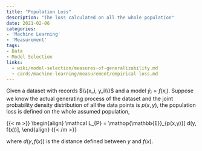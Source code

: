```yaml
---
title: "Population Loss"
description: "The loss calculated on all the whole population"
date: 2021-02-06
categories:
- 'Machine Learning'
- 'Measurement'
tags:
- Data
- Model Selection
links:
  - wiki/model-selection/measures-of-generalizability.md
  - cards/machine-learning/measurement/empirical-loss.md
---
```



Given a dataset with records $\\{x_i, y_i\\}$ and a model $\hat y_i = f(x_i)$. Suppose we know the actual generating process of the dataset and the joint probability density distribution of all the data points is $p(x, y)$, the population loss is defined on the whole assumed population,

{{< m >}}
\begin{align}
\mathcal L_{P} = \mathop{\mathbb{E}}_{p(x,y)}[ d(y, f(x))],
\end{align}
{{< /m >}}

where $d(y, f(x))$ is the distance defined between $y$ and $f(x)$.

